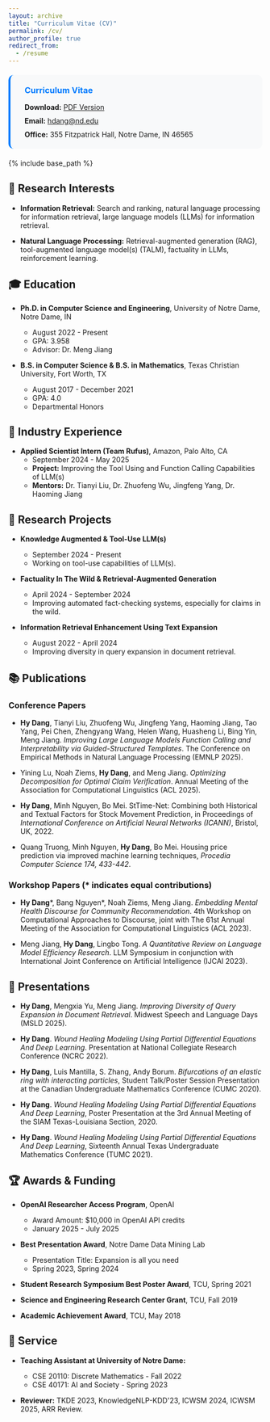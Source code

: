 ```yaml
---
layout: archive
title: "Curriculum Vitae (CV)"
permalink: /cv/
author_profile: true
redirect_from:
  - /resume
---
```

<div style="background-color: #f8f9fa; padding: 20px; border-radius: 10px; border-left: 4px solid #007bff; margin: 20px 0;">
  <h3 style="margin: 0 0 15px 0; color: #007bff;"><i class="fas fa-user-tie" style="margin-right: 8px;"></i>Curriculum Vitae</h3>
  
  <p style="margin: 0 0 10px 0;">
    <i class="fas fa-file-pdf" style="color: #dc3545; margin-right: 8px;"></i>
    <strong>Download:</strong> <a href="{{ site.baseurl }}/files/Hy_Dang_CV.pdf" target="_blank">PDF Version</a>
  </p>
  
  <p style="margin: 0 0 10px 0;">
    <i class="fas fa-envelope" style="color: #28a745; margin-right: 8px;"></i>
    <strong>Email:</strong> <a href="mailto:hdang@nd.edu">hdang@nd.edu</a>
  </p>
  
  <p style="margin: 0;">
    <i class="fas fa-building" style="color: #6c757d; margin-right: 8px;"></i>
    <strong>Office:</strong> 355 Fitzpatrick Hall, Notre Dame, IN 46565
  </p>
</div>
{% include base_path %}

## 🔬 Research Interests
* **Information Retrieval:** Search and ranking, natural language processing for information retrieval, large language models (LLMs) for information retrieval.

* **Natural Language Processing:** Retrieval-augmented generation (RAG), tool-augmented language model(s) (TALM), factuality in LLMs, reinforcement learning.

## 🎓 Education
* **Ph.D. in Computer Science and Engineering**, University of Notre Dame, Notre Dame, IN
  * August 2022 - Present
  * GPA: 3.958
  * Advisor: Dr. Meng Jiang

* **B.S. in Computer Science & B.S. in Mathematics**, Texas Christian University, Fort Worth, TX
  * August 2017 - December 2021
  * GPA: 4.0
  * Departmental Honors

## 💼 Industry Experience
* **Applied Scientist Intern (Team Rufus)**, Amazon, Palo Alto, CA
  * September 2024 - May 2025
  * **Project:** Improving the Tool Using and Function Calling Capabilities of LLM(s)
  * **Mentors:** Dr. Tianyi Liu, Dr. Zhuofeng Wu, Jingfeng Yang, Dr. Haoming Jiang

## 🔬 Research Projects
* **Knowledge Augmented & Tool-Use LLM(s)**
  * September 2024 - Present
  * Working on tool-use capabilities of LLM(s).

* **Factuality In The Wild & Retrieval-Augmented Generation**
  * April 2024 - September 2024
  * Improving automated fact-checking systems, especially for claims in the wild.

* **Information Retrieval Enhancement Using Text Expansion**
  * August 2022 - April 2024
  * Improving diversity in query expansion in document retrieval.

## 📚 Publications

### Conference Papers
* **Hy Dang**, Tianyi Liu, Zhuofeng Wu, Jingfeng Yang, Haoming Jiang, Tao Yang, Pei Chen, Zhengyang Wang, Helen Wang, Huasheng Li, Bing Yin, Meng Jiang. *Improving Large Language Models Function Calling and Interpretability via Guided-Structured Templates*. The Conference on Empirical Methods in Natural Language Processing (EMNLP 2025).

* Yining Lu, Noah Ziems, **Hy Dang**, and Meng Jiang. *Optimizing Decomposition for Optimal Claim Verification*. Annual Meeting of the Association for Computational Linguistics (ACL 2025).

* **Hy Dang**, Minh Nguyen, Bo Mei. StTime-Net: Combining both Historical and Textual Factors for Stock Movement Prediction, in Proceedings of *International Conference on Artificial Neural Networks (ICANN)*, Bristol, UK, 2022.

* Quang Truong, Minh Nguyen, **Hy Dang**, Bo Mei. Housing price prediction via improved machine learning techniques, *Procedia Computer Science 174, 433-442*.

### Workshop Papers (* indicates equal contributions)
* **Hy Dang***, Bang Nguyen*, Noah Ziems, Meng Jiang. *Embedding Mental Health Discourse for Community Recommendation*. 4th Workshop on Computational Approaches to Discourse, joint with The 61st Annual Meeting of the Association for Computational Linguistics (ACL 2023).

* Meng Jiang, **Hy Dang**, Lingbo Tong. *A Quantitative Review on Language Model Efficiency Research*. LLM Symposium in conjunction with International Joint Conference on Artificial Intelligence (IJCAI 2023).

## 🎤 Presentations
* **Hy Dang**, Mengxia Yu, Meng Jiang. *Improving Diversity of Query Expansion in Document Retrieval*. Midwest Speech and Language Days (MSLD 2025).

* **Hy Dang**. *Wound Healing Modeling Using Partial Differential Equations And Deep Learning*. Presentation at National Collegiate Research Conference (NCRC 2022).

* **Hy Dang**, Luis Mantilla, S. Zhang, Andy Borum. *Bifurcations of an elastic ring with interacting particles*, Student Talk/Poster Session Presentation at the Canadian Undergraduate Mathematics Conference (CUMC 2020).

* **Hy Dang**. *Wound Healing Modeling Using Partial Differential Equations And Deep Learning*, Poster Presentation at the 3rd Annual Meeting of the SIAM Texas-Louisiana Section, 2020.

* **Hy Dang**. *Wound Healing Modeling Using Partial Differential Equations And Deep Learning*, Sixteenth Annual Texas Undergraduate Mathematics Conference (TUMC 2021).

## 🏆 Awards & Funding
* **OpenAI Researcher Access Program**, OpenAI
  * Award Amount: $10,000 in OpenAI API credits
  * January 2025 - July 2025

* **Best Presentation Award**, Notre Dame Data Mining Lab
  * Presentation Title: Expansion is all you need
  * Spring 2023, Spring 2024

* **Student Research Symposium Best Poster Award**, TCU, Spring 2021

* **Science and Engineering Research Center Grant**, TCU, Fall 2019

* **Academic Achievement Award**, TCU, May 2018

## 🤝 Service
* **Teaching Assistant at University of Notre Dame:**
  * CSE 20110: Discrete Mathematics - Fall 2022
  * CSE 40171: AI and Society - Spring 2023

* **Reviewer:** TKDE 2023, KnowledgeNLP-KDD'23, ICWSM 2024, ICWSM 2025, ARR Review.